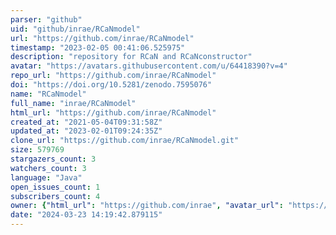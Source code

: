 ```yaml
---
parser: "github"
uid: "github/inrae/RCaNmodel"
url: "https://github.com/inrae/RCaNmodel"
timestamp: "2023-02-05 00:41:06.525975"
description: "repository for RCaN and RCaNconstructor"
avatar: "https://avatars.githubusercontent.com/u/64418390?v=4"
repo_url: "https://github.com/inrae/RCaNmodel"
doi: "https://doi.org/10.5281/zenodo.7595076"
name: "RCaNmodel"
full_name: "inrae/RCaNmodel"
html_url: "https://github.com/inrae/RCaNmodel"
created_at: "2021-05-04T09:31:58Z"
updated_at: "2023-02-01T09:24:35Z"
clone_url: "https://github.com/inrae/RCaNmodel.git"
size: 579769
stargazers_count: 3
watchers_count: 3
language: "Java"
open_issues_count: 1
subscribers_count: 4
owner: {"html_url": "https://github.com/inrae", "avatar_url": "https://avatars.githubusercontent.com/u/64418390?v=4", "login": "inrae", "type": "Organization"}
date: "2024-03-23 14:19:42.879115"
---
```

